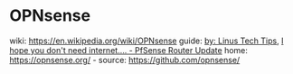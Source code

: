 # OPNsense
wiki: https://en.wikipedia.org/wiki/OPNsense guide: [by: Linus Tech Tips](https://youtu.be/_IzyJTcnPu8), [I hope you don't need internet.... - PfSense Router Update](https://youtu.be/pnv87pW6d-U) home: https://opnsense.org/ - source: https://github.com/opnsense/
